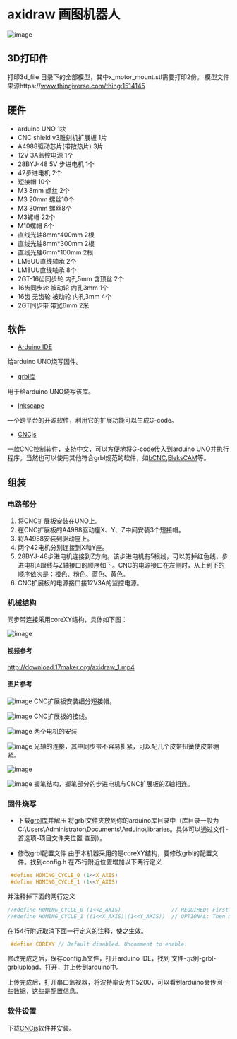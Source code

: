 # axidraw 画图机器人
![image](https://github.com/hznupeter/axidraw/blob/master/pic/axidraw-1.jpg)

## 3D打印件
打印3d_file 目录下的全部模型，其中x_motor_mount.stl需要打印2份。
模型文件来源https://www.thingiverse.com/thing:1514145

## 硬件
- arduino UNO 1块
- CNC shield v3雕刻机扩展板 1片
- A4988驱动芯片(带散热片) 3片
- 12V 3A监控电源 1个
- 28BYJ-48 5V 步进电机 1个
- 42步进电机 2个
- 短接帽 10个
- M3 8mm 螺丝 2个
- M3 20mm 螺丝10个
- M3 30mm 螺丝8个
- M3螺帽 22个
- M10螺帽 8个
- 直线光轴8mm*400mm 2根
- 直线光轴8mm*300mm 2根
- 直线光轴6mm*100mm 2根
- LM6UU直线轴承 2个
- LM8UU直线轴承 8个
- 2GT-16齿同步轮 内孔5mm 含顶丝 2个
- 16齿同步轮 被动轮 内孔3mm 1个
- 16齿 无齿轮 被动轮 内孔3mm 4个
- 2GT同步带 带宽6mm 2米

## 软件

- [Arduino IDE](https://www.arduino.cc/en/Main/Software)

给arduino UNO烧写固件。

- [grbl库](https://github.com/grbl/grbl)

用于给arduino UNO烧写该库。

- [Inkscape](https://inkscape.org/en/)

一个跨平台的开源软件，利用它的扩展功能可以生成G-code。

- [CNCjs](https://github.com/cncjs/cncjs/releases/latest)

一款CNC控制软件，支持中文，可以方便地将G-code传入到arduino UNO并执行程序。当然也可以使用其他符合grbl规范的软件，如[bCNC](https://github.com/vlachoudis/bCNC),[EleksCAM](http://forum.eleksmaker.com/category/9/elekscam)等。

## 组装

### 电路部分
1. 将CNC扩展板安装在UNO上。
2. 在CNC扩展板的A4988驱动座X、Y、Z中间安装3个短接帽。
3. 将A4988安装到驱动座上。
4. 两个42电机分别连接到X和Y座。
5. 28BYJ-48步进电机连接到Z方向。该步进电机有5根线，可以剪掉红色线，步进电机4跟线与Z轴接口的顺序如下。CNC的电源接口在左侧时，从上到下的顺序依次是：橙色、粉色、蓝色、黄色。
6. CNC扩展板的电源接口接12V3A的监控电源。

### 机械结构
同步带连接采用coreXY结构，具体如下图：

![image](https://github.com/hznupeter/axidraw/blob/master/pic/corexy.jpg)

#### 视频参考
http://download.17maker.org/axidraw_1.mp4
#### 图片参考

![image](https://github.com/hznupeter/axidraw/blob/master/pic/pic0.jpg)
CNC扩展板安装细分短接帽。

![image](https://github.com/hznupeter/axidraw/blob/master/pic/pic1.jpg)
CNC扩展板的接线。

![image](https://github.com/hznupeter/axidraw/blob/master/pic/pic2.jpg)
两个电机的安装

![image](https://github.com/hznupeter/axidraw/blob/master/pic/pic3.jpg)
光轴的连接，其中同步带不容易扎紧，可以配几个皮带扭簧使皮带绷紧。

![image](https://github.com/hznupeter/axidraw/blob/master/pic/pic4.jpg)


![image](https://github.com/hznupeter/axidraw/blob/master/pic/pic5.jpg)
握笔结构，握笔部分的步进电机与CNC扩展板的Z轴相连。

### 固件烧写
- 下载[grbl库](https://github.com/grbl/grbl)并解压
将grbl文件夹放到你的arduino库目录中（库目录一般为C:\Users\Administrator\Documents\Arduino\libraries。具体可以通过文件-首选项-项目文件夹位置 查到）。

- 修改grbl配置文件
由于本机器采用的是coreXY结构，要修改grbl的配置文件。找到config.h
在75行附近位置增加以下两行定义
```C
 #define HOMING_CYCLE_0 (1<<X_AXIS) 
 #define HOMING_CYCLE_1 (1<<Y_AXIS)
```
并注释掉下面的两行定义
``` C
//#define HOMING_CYCLE_0 (1<<Z_AXIS)                // REQUIRED: First move Z to clear workspace.
//#define HOMING_CYCLE_1 ((1<<X_AXIS)|(1<<Y_AXIS))  // OPTIONAL: Then move X,Y at the same time.
```
在154行附近取消下面一行定义的注释，使之生效。
```C
 #define COREXY // Default disabled. Uncomment to enable.
 ```
 修改完成之后，保存config.h文件，打开arduino IDE，找到 文件-示例-grbl-grblupload。打开，并上传到arduino中。

 上传完成后，打开串口监视器，将波特率设为115200，可以看到arduino会传回一些数据，这些是配置信息。

### 软件设置


下载[CNCjs](https://github.com/cncjs/cncjs/releases/latest)软件并安装。
